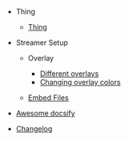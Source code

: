 - Thing

    - [Thing](configuration.md)

- Streamer Setup

    - Overlay

        - [Different overlays](overlays.md)
        - [Changing overlay colors](overlays/overlay-colors/)

    - [Embed Files](thing.md)

- [Awesome docsify](thing.md)
- [Changelog](thing.md)
